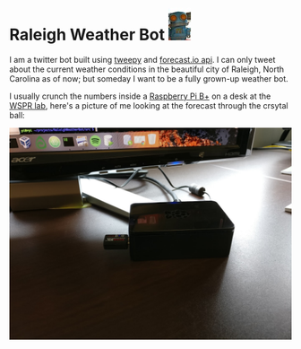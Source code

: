 # Raleigh Weather Bot ![bot mugshot](./_img/bot.jpg 'bot mugshot')


I am a twitter bot built using [tweepy](http://www.tweepy.org/) and [forecast.io api](https://darksky.net/dev/docs). I can only tweet about the current weather conditions in the beautiful city of Raleigh, North Carolina as of now; but someday I want to be a fully grown-up weather bot.

I usually crunch the numbers inside a [Raspberry Pi B+](https://www.raspberrypi.org/products/model-b-plus/) on a desk at the [WSPR lab](http://wspr.csc.ncsu.edu/), here's a picture of me looking at the forecast through the crsytal ball: 

![pi on desk](./_img/pi.jpg 'pi on desk')
